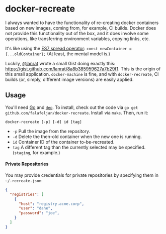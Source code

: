 # docker-recreate

I always wanted to have the functionality of re-creating docker containers based on new images, coming from, for example, CI builds. Docker does not provide this functionality out of the box, and it does involve some operations, like transferring environment variables, copying links, etc.

It's like using the [ES7 spread operator](http://redux.js.org/docs/recipes/UsingObjectSpreadOperator.html): `const newContainer = {...oldContainer};` (At least, the mental model is.)

Luckily, [@lanrat](https://github.com/lanrat) wrote a small Gist doing exactly this: https://gist.github.com/lanrat/8a8b385959627a7b29f1. This is the origin of this small application. `docker-machine` is fine, and with `docker-recreate`, CI builds (or, simply, different image versions) are easily applied.


## Usage

You'll need [Go](https://golang.org/) and [`dep`](https://github.com/golang/dep). To install, check out the code via `go get github.com/falafeljan/docker-recreate`. Install via `make`. Then, run it:

```
docker-recreate [-p] [-d] id [tag]
```

- `-p` Pull the image from the repository.
- `-d` Delete the then-old container when the new one is running.
- `id` Container ID of the container to-be-recreated.
- `tag` A different tag than the currently selected may be specified. (`staging`, for example.)


#### Private Repositories

You may provide credentials for private repositories by specifying them in `~/.recreate.json`:

```json
{
  "registries": [
    {
      "host": "registry.acme.corp",
      "user": "dane",
      "password": "joe",
    }
  ]
}
```
